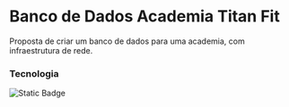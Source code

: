 # Banco de Dados Academia Titan Fit
Proposta de criar um banco de dados para uma academia, com infraestrutura de rede.

### Tecnologia
![Static Badge](https://img.shields.io/badge/SQL_Server-black?style=flat&logoColor=white&logoSize=auto&color=black)

